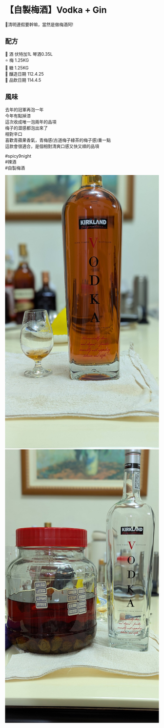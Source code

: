 # 【自製梅酒】Vodka + Gin

🎉清明連假要幹嘛，當然是做梅酒阿!

## 配方
🍹 酒 伏特加1L 琴酒0.35L  
⭐ 梅 1.25KG  
🍬 糖 1.25KG  
📅 釀造日期 112.4.25   
🥂 品飲日期 114.4.5  

## 風味
去年的冠軍再泡一年  
今年有點掉漆  
這次收成唯一泡兩年的品項  
梅子的澀感都泡出來了  
相對辛口  
喜歡青蘋果香氣，青梅感(古道梅子綠茶的梅子感)重一點  
這款會很適合，是個相對清爽口感又快又順的品項  



#spicy9night  
#辣酒  
#自製梅酒


![梅酒照片](./1.jpg)
![梅酒照片](./2.jpg)
